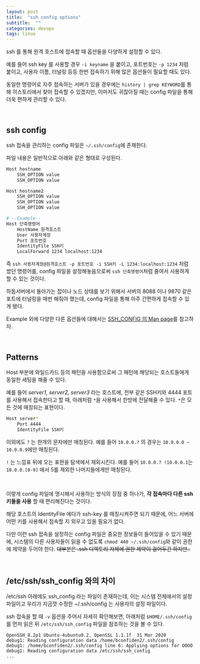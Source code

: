 ```yaml
---
layout: post
title:  "ssh config options"
subtitle:  ""
categories: devops
tags: linux
---
```


ssh 를 통해 원격 호스트에 접속할 때 옵션들을 다양하게 설정할 수 있다.

예를 들어 ssh key 를 사용할 경우 ```-i keyname``` 을 붙이고, 포트번호는 ```-p 1234``` 처럼 붙이고, 사용자 이름, 터널링 등등 한번 접속하기 위해 많은 옵션들이 필요할 때도 있다.

동일한 명령어로 자주 접속하는 서버가 있을 경우에는 ```history | grep KEYWORD```를 통해 히스토리에서 찾아 접속할 수 있겠지만, 이마저도 귀찮아질 때는 config 파일을 통해 더욱 편하게 관리할 수 있다.

<br>

## ssh config

ssh 접속을 관리하는 config 파일은 ```~/.ssh/config```에 존재한다.

파일 내용은 일반적으로 아래와 같은 형태로 구성된다.
```bash
Host hostname
    SSH_OPTION value
    SSH_OPTION value

Host hostname2
    SSH_OPTION value
    SSH_OPTION value
    SSH_OPTION value

# --Example--
Host 단축명령어
    HostName 원격호스트
    User 사용자계정
    Port 포트번호
    IdentityFile SSH키
    LocalForward 1234 localhost:1234
```

즉 ```ssh 사용자계정@원격호스트 -p 포트번호 -i SSH키 -L 1234:localhost:1234``` 처럼 썼던 명령어를, config 파일을 설정해놓음으로써 ```ssh 단축명령어```처럼 줄여서 사용하게 할 수 있는 것이다.

하둡서버에서 돌아가는 잡이나 노드 상태를 보기 위해서 서버의 8088 이나 9870 같은 포트에 터널링을 매번 해줘야 했는데, config 파일을 통해 아주 간편하게 접속할 수 있게 됐다.

Example 외에 다양한 다른 옵션들에 대해서는 [SSH_CONFIG 의 Man page](https://nxmnpg.lemoda.net/ko/5/ssh_config)를 참고하자.

<br>

## Patterns

Host 부분에 와일드카드 등의 패턴을 사용함으로써 그 패턴에 해당되는 호스트들에게 동일한 세팅을 해줄 수 있다.

예를 들어 *server1, server2, server3* 라는 호스트에, 전부 같은 SSH키와 4444 포트를 사용해서 접속한다고 할 때, 아래처럼 ```*```을 사용해서 한방에 전달해줄 수 있다. ```*```은 모든 것에 매칭되는 표현이다.
```bash
Host server*
    Port 4444
    IdentityFile SSH키
```

이외에도 ```?``` 는 한개의 문자에만 매칭된다. 예를 들어 ```10.0.0.?``` 의 경우는 ```10.0.0.0 ~ 10.0.0.9```에만 매칭된다.

```!``` 는 느낌표 뒤에 오는 표현을 탐색에서 제외시킨다. 예를 들어 ```10.0.0.? !10.0.0.1```는 ```10.0.0.[0-9]``` 에서 5를 제외한 나머지들에게만 매칭된다.

<br>

이렇게 config 파일에 명시해서 사용하는 방식의 장점 중 하나가, **각 접속마다 다른 ssh 키들을 사용** 할 때 편리해진다는 것이다.

해당 호스트의 IdentityFile 에다가 ssh-key 를 매칭시켜주면 되기 때문에, 어느 서버에 어떤 키를 사용해서 접속할 지 외우고 있을 필요가 없다.

다만 이런 ssh 접속을 설정하는 config 파일은 중요한 정보들이 들어있을 수 있기 때문에, 시스템의 다른 사용자들이 읽을 수 없도록 ```chmod 440 ~/.ssh/config```와 같이 권한에 제약을 두어야 한다. ~~대부분은 .ssh 디렉토리 자체에 권한 제약이 걸어두긴 하지만..~~

<br>

## /etc/ssh/ssh_config 와의 차이

/etc/ssh 아래에도 ssh_config 라는 파일이 존재하는데, 이는 시스템 전체에서의 설정 파일이고 우리가 지금껏 수정한 ~/.ssh/config 는 사용자의 설정 파일이다.

ssh 접속을 할 때 ```-v``` 옵션을 주어서 자세히 확인해보면, 아래처럼 ```$HOME/.ssh/config``` 를 먼저 읽은 뒤 ```/etc/ssh/ssh_config``` 파일을 참조하는 것을 볼 수 있다.
```
OpenSSH_8.2p1 Ubuntu-4ubuntu0.2, OpenSSL 1.1.1f  31 Mar 2020
debug1: Reading configuration data /home/bconfiden2/.ssh/config
debug1: /home/bconfiden2/.ssh/config line 6: Applying options for OOOO
debug1: Reading configuration data /etc/ssh/ssh_config
...
```
